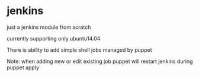 # jenkins

just a jenkins module from scratch

currently supporting only ubuntu14.04

There is ability to add simple shell jobs managed by puppet

Note: when adding new or edit existing job puppet will restart jenkins during puppet apply 
